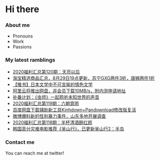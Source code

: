 # Hi there 

### About me
- Pronouns
- Work
- Passions 

### My latest ramblings
<!-- BLOGPOSTS:START -->
- [2020福利汇总第120期：天亮以后](https://fuliba2020.net/2020120.html)
- [淘宝精选商品汇总，8月29日19点更新，苏宁GXG两件3折，唐狮两件1折](https://fuliba2020.net/99.html)
- [【推书】日本文学中不可言喻的情色文学](https://fuliba2020.net/chaosao.html)
- [阿里云将推出网盘，非会员下载10MB/s，附内测申请地址](https://fuliba2020.net/alidisk.html)
- [补番计划：《虫师》一起聆听未知世界的声音](https://fuliba2020.net/chongshi.html)
- [2020福利汇总第119期：六朝霏雨](https://fuliba2020.net/2020119.html)
- [百度网盘下载辅助新工具Kinhdown+Pandownload修改版复活](https://fuliba2020.net/kinhdown.html)
- [微博爆料新的性别暴力事件，山东多地开展调查](https://fuliba2020.net/lunjian.html)
- [2020福利汇总第118期：半杯清酒醉红颜](https://fuliba2020.net/2020118.html)
- [韩国高分灾难电影推荐《釜山行》，已更新釜山行2：半岛](https://fuliba2020.net/%e5%b0%b8%e9%80%9f%e5%88%97%e8%bd%a6.html)
<!-- BLOGPOSTS:END -->

### Contact me
You can reach me at twitter!
